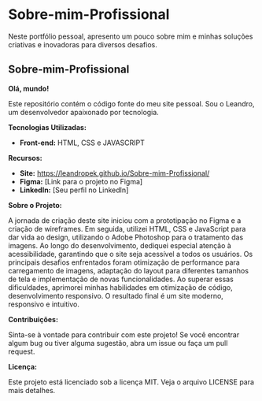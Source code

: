# Sobre-mim-Profissional
Neste portfólio pessoal, apresento um pouco sobre mim e minhas soluções criativas e inovadoras para diversos desafios.

## Sobre-mim-Profissional

**Olá, mundo!**

Este repositório contém o código fonte do meu site pessoal. Sou o Leandro, um desenvolvedor apaixonado por tecnologia. 

**Tecnologias Utilizadas:**

* **Front-end:** HTML, CSS e JAVASCRIPT

**Recursos:**

* **Site:** https://leandropek.github.io/Sobre-mim-Profissional/
* **Figma:** [Link para o projeto no Figma]
* **LinkedIn:** [Seu perfil no LinkedIn]

**Sobre o Projeto:**

A jornada de criação deste site iniciou com a prototipação no Figma e a criação de wireframes. Em seguida, utilizei HTML, CSS e JavaScript para dar vida ao design, utilizando o Adobe Photoshop para o tratamento das imagens. Ao longo do desenvolvimento, dediquei especial atenção à acessibilidade, garantindo que o site seja acessível a todos os usuários. Os principais desafios enfrentados foram otimização de performance para carregamento de imagens, adaptação do layout para diferentes tamanhos de tela e implementação de novas funcionalidades. Ao superar essas dificuldades, aprimorei minhas habilidades em otimização de código, desenvolvimento responsivo. O resultado final é um site moderno, responsivo e intuitivo.

**Contribuições:**

Sinta-se à vontade para contribuir com este projeto! Se você encontrar algum bug ou tiver alguma sugestão, abra um issue ou faça um pull request.

**Licença:**

Este projeto está licenciado sob a licença MIT. Veja o arquivo LICENSE para mais detalhes.
